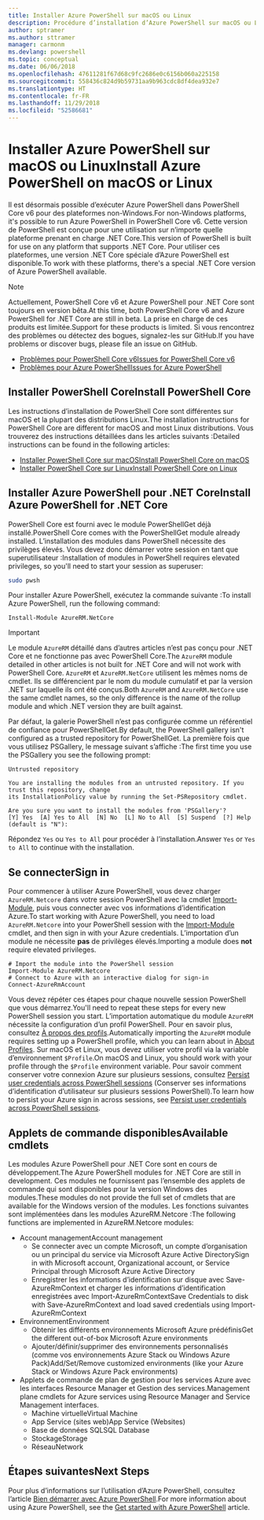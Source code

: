 ```yaml
---
title: Installer Azure PowerShell sur macOS ou Linux
description: Procédure d’installation d’Azure PowerShell sur macOS ou Linux.
author: sptramer
ms.author: sttramer
manager: carmonm
ms.devlang: powershell
ms.topic: conceptual
ms.date: 06/06/2018
ms.openlocfilehash: 47611281f67d68c9fc2686e0c6156b060a225158
ms.sourcegitcommit: 558436c824d9b59731aa9b963cdc8df4dea932e7
ms.translationtype: HT
ms.contentlocale: fr-FR
ms.lasthandoff: 11/29/2018
ms.locfileid: "52586681"
---
```

# <a name="install-azure-powershell-on-macos-or-linux"></a><span data-ttu-id="14c66-103">Installer Azure PowerShell sur macOS ou Linux</span><span class="sxs-lookup"><span data-stu-id="14c66-103">Install Azure PowerShell on macOS or Linux</span></span>

<span data-ttu-id="14c66-104">Il est désormais possible d’exécuter Azure PowerShell dans PowerShell Core v6 pour des plateformes non-Windows.</span><span class="sxs-lookup"><span data-stu-id="14c66-104">For non-Windows platforms, it's possible to run Azure PowerShell in PowerShell Core v6.</span></span> <span data-ttu-id="14c66-105">Cette version de PowerShell est conçue pour une utilisation sur n’importe quelle plateforme prenant en charge .NET Core.</span><span class="sxs-lookup"><span data-stu-id="14c66-105">This version of PowerShell is built for use on any platform that supports .NET Core.</span></span> <span data-ttu-id="14c66-106">Pour utiliser ces plateformes, une version .NET Core spéciale d’Azure PowerShell est disponible.</span><span class="sxs-lookup"><span data-stu-id="14c66-106">To work with these platforms, there's a special .NET Core version of Azure PowerShell available.</span></span>

> [!NOTE]
> <span data-ttu-id="14c66-107">Actuellement, PowerShell Core v6 et Azure PowerShell pour .NET Core sont toujours en version bêta.</span><span class="sxs-lookup"><span data-stu-id="14c66-107">At this time, both PowerShell Core v6 and Azure PowerShell for .NET Core are still in beta.</span></span>
> <span data-ttu-id="14c66-108">La prise en charge de ces produits est limitée.</span><span class="sxs-lookup"><span data-stu-id="14c66-108">Support for these products is limited.</span></span> <span data-ttu-id="14c66-109">Si vous rencontrez des problèmes ou détectez des bogues, signalez-les sur GitHub.</span><span class="sxs-lookup"><span data-stu-id="14c66-109">If you have problems or discover bugs, please file an issue on GitHub.</span></span>
>
> * [<span data-ttu-id="14c66-110">Problèmes pour PowerShell Core v6</span><span class="sxs-lookup"><span data-stu-id="14c66-110">Issues for PowerShell Core v6</span></span>](https://github.com/PowerShell/PowerShell/issues)
> * [<span data-ttu-id="14c66-111">Problèmes pour Azure PowerShell</span><span class="sxs-lookup"><span data-stu-id="14c66-111">Issues for Azure PowerShell</span></span>](https://github.com/azure/azure-docs-powershell/issues)

## <a name="install-powershell-core"></a><span data-ttu-id="14c66-112">Installer PowerShell Core</span><span class="sxs-lookup"><span data-stu-id="14c66-112">Install PowerShell Core</span></span>

<span data-ttu-id="14c66-113">Les instructions d’installation de PowerShell Core sont différentes sur macOS et la plupart des distributions Linux.</span><span class="sxs-lookup"><span data-stu-id="14c66-113">The installation instructions for PowerShell Core are different for macOS and most Linux distributions.</span></span>
<span data-ttu-id="14c66-114">Vous trouverez des instructions détaillées dans les articles suivants :</span><span class="sxs-lookup"><span data-stu-id="14c66-114">Detailed instructions can be found in the following articles:</span></span>

* [<span data-ttu-id="14c66-115">Installer PowerShell Core sur macOS</span><span class="sxs-lookup"><span data-stu-id="14c66-115">Install PowerShell Core on macOS</span></span>](/powershell/scripting/setup/installing-powershell-core-on-macos)
* [<span data-ttu-id="14c66-116">Installer PowerShell Core sur Linux</span><span class="sxs-lookup"><span data-stu-id="14c66-116">Install PowerShell Core on Linux</span></span>](/powershell/scripting/setup/installing-powershell-core-on-linux)

## <a name="install-azure-powershell-for-net-core"></a><span data-ttu-id="14c66-117">Installer Azure PowerShell pour .NET Core</span><span class="sxs-lookup"><span data-stu-id="14c66-117">Install Azure PowerShell for .NET Core</span></span>

<span data-ttu-id="14c66-118">PowerShell Core est fourni avec le module PowerShellGet déjà installé.</span><span class="sxs-lookup"><span data-stu-id="14c66-118">PowerShell Core comes with the PowerShellGet module already installed.</span></span> <span data-ttu-id="14c66-119">L’installation des modules dans PowerShell nécessite des privilèges élevés. Vous devez donc démarrer votre session en tant que superutilisateur :</span><span class="sxs-lookup"><span data-stu-id="14c66-119">Installation of modules in PowerShell requires elevated privileges, so you'll need to start your session as superuser:</span></span>

```bash
sudo pwsh
```

<span data-ttu-id="14c66-120">Pour installer Azure PowerShell, exécutez la commande suivante :</span><span class="sxs-lookup"><span data-stu-id="14c66-120">To install Azure PowerShell, run the following command:</span></span>

```powershell-interactive
Install-Module AzureRM.NetCore
```

> [!IMPORTANT]
> <span data-ttu-id="14c66-121">Le module `AzureRM` détaillé dans d’autres articles n’est pas conçu pour .NET Core et ne fonctionne pas avec PowerShell Core.</span><span class="sxs-lookup"><span data-stu-id="14c66-121">The `AzureRM` module detailed in other articles is not built for .NET Core and will not work with PowerShell Core.</span></span> <span data-ttu-id="14c66-122">`AzureRM` et `AzureRM.NetCore` utilisent les mêmes noms de cmdlet. Ils se différencient par le nom du module cumulatif et par la version .NET sur laquelle ils ont été conçus.</span><span class="sxs-lookup"><span data-stu-id="14c66-122">Both `AzureRM` and `AzureRM.NetCore` use the same cmdlet names, so the only difference is the name of the rollup module and which .NET version they are built against.</span></span>

<span data-ttu-id="14c66-123">Par défaut, la galerie PowerShell n’est pas configurée comme un référentiel de confiance pour PowerShellGet.</span><span class="sxs-lookup"><span data-stu-id="14c66-123">By default, the PowerShell gallery isn't configured as a trusted repository for PowerShellGet.</span></span> <span data-ttu-id="14c66-124">La première fois que vous utilisez PSGallery, le message suivant s’affiche :</span><span class="sxs-lookup"><span data-stu-id="14c66-124">The first time you use the PSGallery you see the following prompt:</span></span>

```output
Untrusted repository

You are installing the modules from an untrusted repository. If you trust this repository, change
its InstallationPolicy value by running the Set-PSRepository cmdlet.

Are you sure you want to install the modules from 'PSGallery'?
[Y] Yes  [A] Yes to All  [N] No  [L] No to All  [S] Suspend  [?] Help (default is "N"):
```

<span data-ttu-id="14c66-125">Répondez `Yes` ou `Yes to All` pour procéder à l’installation.</span><span class="sxs-lookup"><span data-stu-id="14c66-125">Answer `Yes` or `Yes to All` to continue with the installation.</span></span>

## <a name="sign-in"></a><span data-ttu-id="14c66-126">Se connecter</span><span class="sxs-lookup"><span data-stu-id="14c66-126">Sign in</span></span>

<span data-ttu-id="14c66-127">Pour commencer à utiliser Azure PowerShell, vous devez charger `AzureRM.Netcore` dans votre session PowerShell avec la cmdlet [Import-Module](/powershell/module/Microsoft.PowerShell.Core/Import-Module), puis vous connecter avec vos informations d’identification Azure.</span><span class="sxs-lookup"><span data-stu-id="14c66-127">To start working with Azure PowerShell, you need to load `AzureRM.Netcore` into your PowerShell session with the [Import-Module](/powershell/module/Microsoft.PowerShell.Core/Import-Module) cmdlet, and then sign in with your Azure credentials.</span></span> <span data-ttu-id="14c66-128">L’importation d’un module ne nécessite __pas__ de privilèges élevés.</span><span class="sxs-lookup"><span data-stu-id="14c66-128">Importing a module does __not__ require elevated privileges.</span></span>

```powershell-interactive
# Import the module into the PowerShell session
Import-Module AzureRM.Netcore
# Connect to Azure with an interactive dialog for sign-in
Connect-AzureRmAccount
```

<span data-ttu-id="14c66-129">Vous devez répéter ces étapes pour chaque nouvelle session PowerShell que vous démarrez.</span><span class="sxs-lookup"><span data-stu-id="14c66-129">You'll need to repeat these steps for every new PowerShell session you start.</span></span> <span data-ttu-id="14c66-130">L’importation automatique du module `AzureRM` nécessite la configuration d’un profil PowerShell. Pour en savoir plus, consultez [À propos des profils](/powershell/module/microsoft.powershell.core/about/about_profiles).</span><span class="sxs-lookup"><span data-stu-id="14c66-130">Automatically importing the `AzureRM` module requires setting up a PowerShell profile, which you can learn about in [About Profiles](/powershell/module/microsoft.powershell.core/about/about_profiles).</span></span>
<span data-ttu-id="14c66-131">Sur macOS et Linux, vous devez utiliser votre profil via la variable d’environnement `$Profile`.</span><span class="sxs-lookup"><span data-stu-id="14c66-131">On macOS and Linux, you should work with your profile through the `$Profile` environment variable.</span></span> <span data-ttu-id="14c66-132">Pour savoir comment conserver votre connexion Azure sur plusieurs sessions, consultez [Persist user credentials across PowerShell sessions](context-persistence.md) (Conserver ses informations d’identification d’utilisateur sur plusieurs sessions PowerShell).</span><span class="sxs-lookup"><span data-stu-id="14c66-132">To learn how to persist your Azure sign in across sessions, see [Persist user credentials across PowerShell sessions](context-persistence.md).</span></span>

## <a name="available-cmdlets"></a><span data-ttu-id="14c66-133">Applets de commande disponibles</span><span class="sxs-lookup"><span data-stu-id="14c66-133">Available cmdlets</span></span>

<span data-ttu-id="14c66-134">Les modules Azure PowerShell pour .NET Core sont en cours de développement.</span><span class="sxs-lookup"><span data-stu-id="14c66-134">The Azure PowerShell modules for .NET Core are still in development.</span></span> <span data-ttu-id="14c66-135">Ces modules ne fournissent pas l’ensemble des applets de commande qui sont disponibles pour la version Windows des modules.</span><span class="sxs-lookup"><span data-stu-id="14c66-135">These modules do not provide the full set of cmdlets that are available for the Windows version of the modules.</span></span> <span data-ttu-id="14c66-136">Les fonctions suivantes sont implémentées dans les modules AzureRM.Netcore :</span><span class="sxs-lookup"><span data-stu-id="14c66-136">The following functions are implemented in AzureRM.Netcore modules:</span></span>

* <span data-ttu-id="14c66-137">Account management</span><span class="sxs-lookup"><span data-stu-id="14c66-137">Account management</span></span>
  * <span data-ttu-id="14c66-138">Se connecter avec un compte Microsoft, un compte d’organisation ou un principal du service via Microsoft Azure Active Directory</span><span class="sxs-lookup"><span data-stu-id="14c66-138">Sign in with Microsoft account, Organizational account, or Service Principal through Microsoft Azure Active Directory</span></span>
  * <span data-ttu-id="14c66-139">Enregistrer les informations d’identification sur disque avec Save-AzureRmContext et charger les informations d’identification enregistrées avec Import-AzureRmContext</span><span class="sxs-lookup"><span data-stu-id="14c66-139">Save Credentials to disk with Save-AzureRmContext and load saved credentials using Import-AzureRmContext</span></span>
* <span data-ttu-id="14c66-140">Environnement</span><span class="sxs-lookup"><span data-stu-id="14c66-140">Environment</span></span>
  * <span data-ttu-id="14c66-141">Obtenir les différents environnements Microsoft Azure prédéfinis</span><span class="sxs-lookup"><span data-stu-id="14c66-141">Get the different out-of-box Microsoft Azure environments</span></span>
  * <span data-ttu-id="14c66-142">Ajouter/définir/supprimer des environnements personnalisés (comme vos environnements Azure Stack ou Windows Azure Pack)</span><span class="sxs-lookup"><span data-stu-id="14c66-142">Add/Set/Remove customized environments (like your Azure Stack or Windows Azure Pack environments)</span></span>
* <span data-ttu-id="14c66-143">Applets de commande de plan de gestion pour les services Azure avec les interfaces Resource Manager et Gestion des services.</span><span class="sxs-lookup"><span data-stu-id="14c66-143">Management plane cmdlets for Azure services using Resource Manager and Service Management interfaces.</span></span>
  * <span data-ttu-id="14c66-144">Machine virtuelle</span><span class="sxs-lookup"><span data-stu-id="14c66-144">Virtual Machine</span></span>
  * <span data-ttu-id="14c66-145">App Service (sites web)</span><span class="sxs-lookup"><span data-stu-id="14c66-145">App Service (Websites)</span></span>
  * <span data-ttu-id="14c66-146">Base de données SQL</span><span class="sxs-lookup"><span data-stu-id="14c66-146">SQL Database</span></span>
  * <span data-ttu-id="14c66-147">Stockage</span><span class="sxs-lookup"><span data-stu-id="14c66-147">Storage</span></span>
  * <span data-ttu-id="14c66-148">Réseau</span><span class="sxs-lookup"><span data-stu-id="14c66-148">Network</span></span>

## <a name="next-steps"></a><span data-ttu-id="14c66-149">Étapes suivantes</span><span class="sxs-lookup"><span data-stu-id="14c66-149">Next Steps</span></span>

<span data-ttu-id="14c66-150">Pour plus d’informations sur l’utilisation d’Azure PowerShell, consultez l’article [Bien démarrer avec Azure PowerShell](get-started-azureps.md).</span><span class="sxs-lookup"><span data-stu-id="14c66-150">For more information about using Azure PowerShell, see the [Get started with Azure PowerShell](get-started-azureps.md) article.</span></span>
